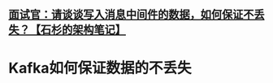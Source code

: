 ## [面试官：请谈谈写入消息中间件的数据，如何保证不丢失？【石杉的架构笔记】](https://juejin.im/post/5c7e7a046fb9a04a07311fe7)

# Kafka如何保证数据的不丢失